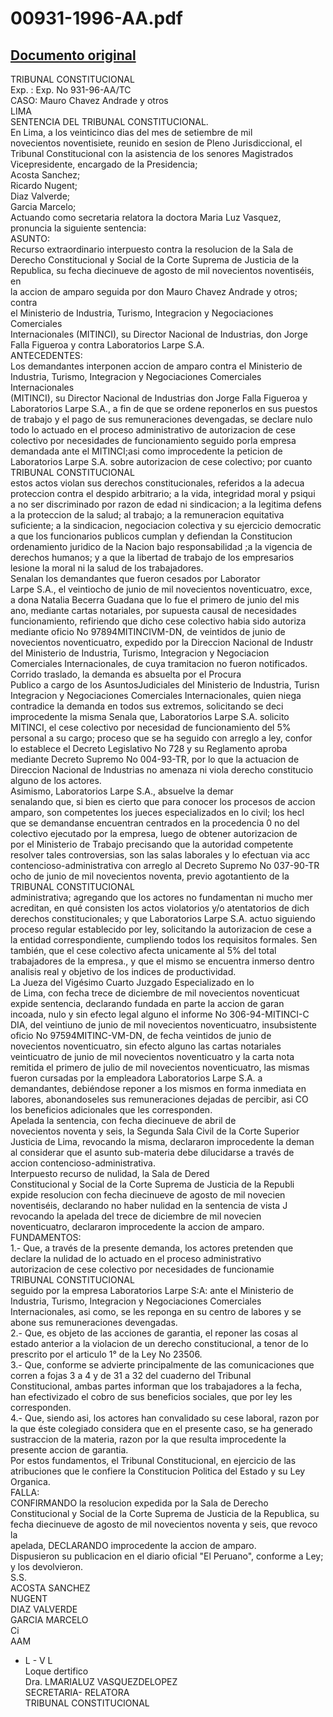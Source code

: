
00931-1996-AA.pdf
=================
  
[Documento original](https://tc.gob.pe/jurisprudencia/1997/00931-1996-AA.pdf)  
---  
TRIBUNAL CONSTITUCIONAL  
Exp. : Exp. No 931-96-AA/TC  
CASO: Mauro Chavez Andrade y otros  
LIMA  
SENTENCIA DEL TRIBUNAL CONSTITUCIONAL.  
En Lima, a los veinticinco dias del mes de setiembre de mil  
novecientos noventisiete, reunido en sesion de Pleno Jurisdiccional, el  
Tribunal Constitucional con la asistencia de los senores Magistrados  
Vicepresidente, encargado de la Presidencia;  
Acosta Sanchez;  
Ricardo Nugent;  
Diaz Valverde;  
Garcia Marcelo;  
Actuando como secretaria relatora la doctora Maria Luz Vasquez,  
pronuncia la siguiente sentencia:  
ASUNTO:  
Recurso extraordinario interpuesto contra la resolucion de la Sala de  
Derecho Constitucional y Social de la Corte Suprema de Justicia de la  
Republica, su fecha diecinueve de agosto de mil novecientos noventiséis, en  
la accion de amparo seguida por don Mauro Chavez Andrade y otros; contra  
el Ministerio de Industria, Turismo, Integracion y Negociaciones Comerciales  
Internacionales (MITINCI), su Director Nacional de Industrias, don Jorge  
Falla Figueroa y contra Laboratorios Larpe S.A.  
ANTECEDENTES:  
Los demandantes interponen accion de amparo contra el Ministerio de  
Industria, Turismo, Integracion y Negociaciones Comerciales Internacionales  
(MITINCI), su Director Nacional de Industrias don Jorge Falla Figueroa y  
Laboratorios Larpe S.A., a fin de que se ordene reponerlos en sus puestos  
de trabajo y el pago de sus remuneraciones devengadas, se declare nulo  
todo lo actuado en el proceso administrativo de autorizacion de cese  
colectivo por necesidades de funcionamiento seguido porla empresa  
demandada ante el MITINCI;asi como improcedente la peticion de  
Laboratorios Larpe S.A. sobre autorizacion de cese colectivo; por cuanto  
TRIBUNAL CONSTITUCIONAL  
estos actos violan sus derechos constitucionales, referidos a la adecua  
proteccion contra el despido arbitrario; a la vida, integridad moral y psiqui  
a no ser discriminado por razon de edad ni sindicacion; a la legitima defens  
a la proteccion de la salud; al trabajo; a la remuneracion equitativa  
suficiente; a la sindicacion, negociacion colectiva y su ejercicio democratic  
a que los funcionarios publicos cumplan y defiendan la Constitucion  
ordenamiento juridico de la Nacion bajo responsabilidad ;a la vigencia de  
derechos humanos; y a que la libertad de trabajo de los empresarios  
lesione la moral ni la salud de los trabajadores.  
Senalan los demandantes que fueron cesados por Laborator  
Larpe S.A., el veintiocho de junio de mil novecientos noventicuatro, exce,  
a dona Natalia Becerra Guadana que lo fue el primero de junio del mis  
ano, mediante cartas notariales, por supuesta causal de necesidades  
funcionamiento, refiriendo que dicho cese colectivo habia sido autoriza  
mediante oficio No 97894MITINCIVM-DN, de veintidos de junio de  
novecientos noventicuatro, expedido por la Direccion Nacional de Industr  
del Ministerio de Industria, Turismo, Integracion y Negociacion  
Comerciales Internacionales, de cuya tramitacion no fueron notificados.  
Corrido traslado, la demanda es absuelta por el Procura  
Publico a cargo de los AsuntosJudiciales del Ministerio de Industria, Turisn  
Integracion y Negociaciones Comerciales Internacionales, quien niega  
contradice la demanda en todos sus extremos, solicitando se deci  
improcedente la misma Senala que, Laboratorios Larpe S.A. solicito  
MITINCI, el cese colectivo por necesidad de funcionamiento del 5%  
personal a su cargo; proceso que se ha seguido con arreglo a ley, confor  
lo establece el Decreto Legislativo No 728 y su Reglamento aproba  
mediante Decreto Supremo No 004-93-TR, por lo que la actuacion de  
Direccion Nacional de Industrias no amenaza ni viola derecho constitucio  
alguno de los actores.  
Asimismo, Laboratorios Larpe S.A., absuelve la demar  
senalando que, si bien es cierto que para conocer los procesos de accion  
amparo, son competentes los jueces especializados en lo civil; los hecl  
que se demandanse encuentran centrados en la procedencia 0 no del   
colectivo ejecutado por la empresa, luego de obtener autorizacion de  
por el Ministerio de Trabajo precisando que la autoridad competente  
resolver tales controversias, son las salas laborales y lo efectuan via acc  
contencioso-administrativa con arreglo al Decreto Supremo No 037-90-TR  
ocho de junio de mil novecientos noventa, previo agotantiento de la  
TRIBUNAL CONSTITUCIONAL  
administrativa; agregando que los actores no fundamentan ni mucho mer  
acreditan, en qué consisten los actos violatorios y/o atentatorios de dich  
derechos constitucionales; y que Laboratorios Larpe S.A. actuo siguiendo  
proceso regular establecido por ley, solicitando la autorizacion de cese a  
la entidad correspondiente, cumpliendo todos los requisitos formales. Sen  
también, que el cese colectivo afecta unicamente al 5% del total  
trabajadores de la empresa., y que el mismo se encuentra inmerso dentro  
analisis real y objetivo de los indices de productividad.  
La Jueza del Vigésimo Cuarto Juzgado Especializado en lo  
de Lima, con fecha trece de diciembre de mil novecientos noventicuat  
expide sentencia, declarando fundada en parte la accion de garan  
incoada, nulo y sin efecto legal alguno el informe No 306-94-MITINCI-C  
DIA, del veintiuno de junio de mil novecientos noventicuatro, insubsistente  
oficio No 97594MITINC-VM-DN, de fecha veintidos de junio de  
novecientos noventicuatro, sin efecto alguno las cartas notariales  
veinticuatro de junio de mil novecientos noventicuatro y la carta nota  
remitida el primero de julio de mil novecientos noventicuatro, las mismas  
fueron cursadas por la empleadora Laboratorios Larpe S.A. a  
demandantes, debiéndose reponer a los mismos en forma inmediata en  
labores, abonandoseles sus remuneraciones dejadas de percibir, asi CO  
los beneficios adicionales que les corresponden.  
Apelada la sentencia, con fecha diecinueve de abril de  
novecientos noventa y seis, la Segunda Sala Civil de la Corte Superior  
Justicia de Lima, revocando la misma, declararon improcedente la deman  
al considerar que el asunto sub-materia debe dilucidarse a través de  
accion contencioso-administrativa.  
Interpuesto recurso de nulidad, la Sala de Dered  
Constitucional y Social de la Corte Suprema de Justicia de la Republi  
expide resolucion con fecha diecinueve de agosto de mil novecien  
noventiséis, declarando no haber nulidad en la sentencia de vista J  
revocando la apelada del trece de diciembre de mil novecien  
noventicuatro, declararon improcedente la accion de amparo.  
FUNDAMENTOS:  
1.- Que, a través de la presente demanda, los actores pretenden que  
declare la nulidad de lo actuado en el proceso administrativo  
autorizacion de cese colectivo por necesidades de funcionamie  
TRIBUNAL CONSTITUCIONAL  
seguido por la empresa Laboratorios Larpe S:A: ante el Ministerio de  
Industria, Turismo, Integracion y Negociaciones Comerciales  
Internacionales, asi como, se les reponga en su centro de labores y se  
abone sus remuneraciones devengadas.  
2.- Que, es objeto de las acciones de garantia, el reponer las cosas al  
estado anterior a la violacion de un derecho constitucional, a tenor de lo  
prescrito por el articulo 1° de la Ley No 23506.  
3.- Que, conforme se advierte principalmente de las comunicaciones que  
corren a fojas 3 a 4 y de 31 a 32 del cuaderno del Tribunal  
Constitucional, ambas partes informan que los trabajadores a la fecha,  
han efectivizado el cobro de sus beneficios sociales, que por ley les  
corresponden.  
4.- Que, siendo asi, los actores han convalidado su cese laboral, razon por  
la que éste colegiado considera que en el presente caso, se ha generado  
sustraccion de la materia, razon por la que resulta improcedente la  
presente accion de garantia.  
Por estos fundamentos, el Tribunal Constitucional, en ejercicio de las  
atribuciones que le confiere la Constitucion Politica del Estado y su Ley  
Organica.  
FALLA:  
CONFIRMANDO la resolucion expedida por la Sala de Derecho  
Constitucional y Social de la Corte Suprema de Justicia de la Republica, su  
fecha diecinueve de agosto de mil novecientos noventa y seis, que revoco la  
apelada, DECLARANDO improcedente la accion de amparo.  
Dispusieron su publicacion en el diario oficial "El Peruano", conforme a Ley;  
y los devolvieron.  
S.S.  
ACOSTA SANCHEZ  
NUGENT  
DIAZ VALVERDE  
GARCIA MARCELO  
Ci  
AAM  
- L - V L  
Loque dertifico  
Dra. LMARIALUZ VASQUEZDELOPEZ  
SECRETARIA- RELATORA  
TRIBUNAL CONSTITUCIONAL